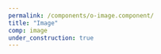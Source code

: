 ```yaml
---
permalink: /components/o-image.component/
title: "Image"
comp: image
under_construction: true
---
```


